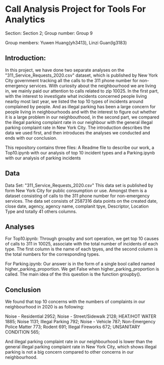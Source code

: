 # Call Analysis Project for Tools For Analytics 
Section: Section 2; Group number: Group 9

Group members: Yuwen Huang(yh3413), Linzi Guan(lg3183)

## Introduction:

In this project, we have done two separate analyses on the "311_Service_Requests_2020.csv" dataset, which is published by New York City government tracking all the calls to the 311 phone number for non-emergency services. With curiosity about the neighbourhood we are living in, we mainly paid our attention to calls related to zip 10025. In the first part, with the interest to investigate what incidents concerned people living nearby most last year, we listed the top 10 types of incidents around complained by people. And as illegal parking has been a large concern for people living in neighbourhoods and with the interest to figure out whether it is a large problem in our neighbouthood, in the second part, we compared the illegal parking complaint rate in our neighbour with the general illegal parking complaint rate in New York City. The introduction describes the data we used first, and then introduces the analyses we conducted and ends with our conclusion.

This repository contains three files: A Readme file to describe our work, a Top10.ipynb with our analysis of top 10 incident types and a Parking.ipynb with our analysis of parking incidents


## Data
Data Set: "311_Service_Requests_2020.csv"
This data set is published by form New York City for public consumption or use. Amongst them is a dataset consisting of calls to the 311 phone number for non-emergency services. The data set consists of 2587316 data points on the created date, close date, agency, agency name, complanit tpye, Descriptor, Location Type and totally 41 others columns. 

## Analyses
For Top10.ipynb:
Through groupby and sort operation, we get top 10 causes of calls to 311 in 10025, associate with the total number of incidents of each type. The first column is the name of each tpyes, and the second column is the total numbers for the corresponding types. 

For Parking.ipynb:
Our answer is in the form of a single bool called named higher_parking_proportion. We get False when higher_parking_proportion is called.
The main idea of the this question is the function groupby().

## Conclusion
We found that top 10 concerns with the numbers of complaints in our neighbourhood in 2020 is as following:

Noise - Residential            2952;
Noise - Street/Sidewalk        2128;
HEAT/HOT WATER                 1885;
Noise                          1131;
Illegal Parking                 792;
Noise - Vehicle                 787;
Non-Emergency Police Matter     773;
Rodent                          691;
Illegal Fireworks               672;
UNSANITARY CONDITION            565;

And illegal parking complaint rate in our neighbourhood is lower than the general illegal parking complaint rate in New York City, which shows illegal parking is not a big concern compared to other concerns in our neighbourhood.
